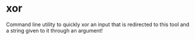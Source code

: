 # xor
Command line utility to quickly xor an input that is redirected to this tool and a string given to it through an argument!
